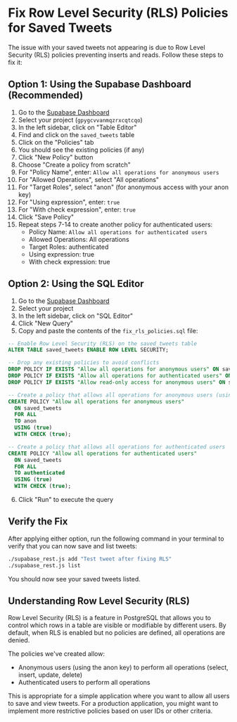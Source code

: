 # Fix Row Level Security (RLS) Policies for Saved Tweets

The issue with your saved tweets not appearing is due to Row Level Security (RLS) policies preventing inserts and reads. Follow these steps to fix it:

## Option 1: Using the Supabase Dashboard (Recommended)

1. Go to the [Supabase Dashboard](https://app.supabase.com/)
2. Select your project (`gpygcvvanmqzrxcqtcqo`)
3. In the left sidebar, click on "Table Editor"
4. Find and click on the `saved_tweets` table
5. Click on the "Policies" tab
6. You should see the existing policies (if any)
7. Click "New Policy" button
8. Choose "Create a policy from scratch"
9. For "Policy Name", enter: `Allow all operations for anonymous users`
10. For "Allowed Operations", select "All operations"
11. For "Target Roles", select "anon" (for anonymous access with your anon key)
12. For "Using expression", enter: `true`
13. For "With check expression", enter: `true`
14. Click "Save Policy"
15. Repeat steps 7-14 to create another policy for authenticated users:
    - Policy Name: `Allow all operations for authenticated users`
    - Allowed Operations: All operations
    - Target Roles: authenticated
    - Using expression: true
    - With check expression: true

## Option 2: Using the SQL Editor

1. Go to the [Supabase Dashboard](https://app.supabase.com/)
2. Select your project
3. In the left sidebar, click on "SQL Editor"
4. Click "New Query"
5. Copy and paste the contents of the `fix_rls_policies.sql` file:

```sql
-- Enable Row Level Security (RLS) on the saved_tweets table
ALTER TABLE saved_tweets ENABLE ROW LEVEL SECURITY;

-- Drop any existing policies to avoid conflicts
DROP POLICY IF EXISTS "Allow all operations for anonymous users" ON saved_tweets;
DROP POLICY IF EXISTS "Allow all operations for authenticated users" ON saved_tweets;
DROP POLICY IF EXISTS "Allow read-only access for anonymous users" ON saved_tweets;

-- Create a policy that allows all operations for anonymous users (using the anon key)
CREATE POLICY "Allow all operations for anonymous users" 
  ON saved_tweets 
  FOR ALL 
  TO anon 
  USING (true) 
  WITH CHECK (true);

-- Create a policy that allows all operations for authenticated users
CREATE POLICY "Allow all operations for authenticated users" 
  ON saved_tweets 
  FOR ALL 
  TO authenticated 
  USING (true) 
  WITH CHECK (true);
```

6. Click "Run" to execute the query

## Verify the Fix

After applying either option, run the following command in your terminal to verify that you can now save and list tweets:

```bash
./supabase_rest.js add "Test tweet after fixing RLS"
./supabase_rest.js list
```

You should now see your saved tweets listed.

## Understanding Row Level Security (RLS)

Row Level Security (RLS) is a feature in PostgreSQL that allows you to control which rows in a table are visible or modifiable by different users. By default, when RLS is enabled but no policies are defined, all operations are denied.

The policies we've created allow:
- Anonymous users (using the anon key) to perform all operations (select, insert, update, delete)
- Authenticated users to perform all operations

This is appropriate for a simple application where you want to allow all users to save and view tweets. For a production application, you might want to implement more restrictive policies based on user IDs or other criteria. 